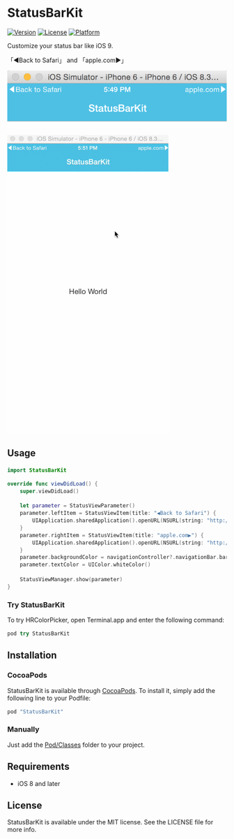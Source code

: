 # StatusBarKit

[![Version](https://img.shields.io/cocoapods/v/StatusBarKit.svg?style=flat)](http://cocoapods.org/pods/StatusBarKit)
[![License](https://img.shields.io/cocoapods/l/StatusBarKit.svg?style=flat)](http://cocoapods.org/pods/StatusBarKit)
[![Platform](https://img.shields.io/cocoapods/p/StatusBarKit.svg?style=flat)](http://cocoapods.org/pods/StatusBarKit)

Customize your status bar like iOS 9.

「◀︎Back to Safari」 and 「apple.com▶︎」

![](https://raw.githubusercontent.com/himaratsu/StatusBarKit/master/Example/StatusBarKit/screenshot.png)

![](https://github.com/himaratsu/StatusBarKit/blob/master/Example/StatusBarKit/demo.gif)


## Usage

```swift
import StatusBarKit
```

```swift
override func viewDidLoad() {
    super.viewDidLoad()

    let parameter = StatusViewParameter()
    parameter.leftItem = StatusViewItem(title: "◀︎Back to Safari") {
        UIApplication.sharedApplication().openURL(NSURL(string: "http://yahoo.co.jp")!)
    }
    parameter.rightItem = StatusViewItem(title: "apple.com▶︎") {
        UIApplication.sharedApplication().openURL(NSURL(string: "http://apple.com")!)
    }
    parameter.backgroundColor = navigationController?.navigationBar.barTintColor
    parameter.textColor = UIColor.whiteColor()
        
    StatusViewManager.show(parameter)
}
```

### Try StatusBarKit

To try HRColorPicker, open Terminal.app and enter the following command:

```swift
pod try StatusBarKit
```

## Installation

### CocoaPods

StatusBarKit is available through [CocoaPods](http://cocoapods.org). To install
it, simply add the following line to your Podfile:

```ruby
pod "StatusBarKit"
```


### Manually

Just add the [Pod/Classes](https://github.com/himaratsu/StatusBarKit/tree/master/Pod/Classes) folder to your project.


## Requirements

* iOS 8 and later


## License

StatusBarKit is available under the MIT license. See the LICENSE file for more info.
